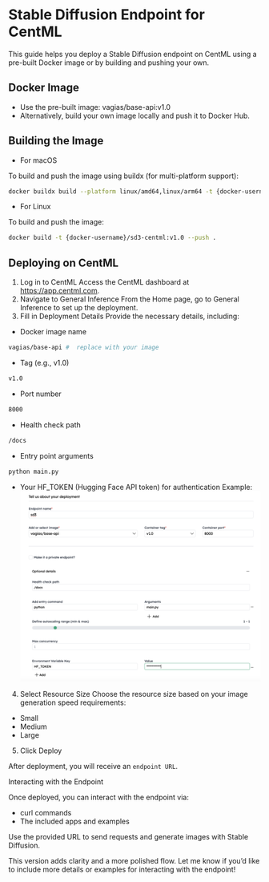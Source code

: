 # Stable Diffusion Endpoint for CentML

This guide helps you deploy a Stable Diffusion endpoint on CentML using a pre-built Docker image or by building and pushing your own.

## Docker Image

- Use the pre-built image: vagias/base-api:v1.0
- Alternatively, build your own image locally and push it to Docker Hub.

## Building the Image

- For macOS

To build and push the image using buildx (for multi-platform support):
```bash
docker buildx build --platform linux/amd64,linux/arm64 -t {docker-username}/sd3-centml:v1.0 --push .
```

- For Linux

To build and push the image:
```bash
docker build -t {docker-username}/sd3-centml:v1.0 --push .
```

## Deploying on CentML

1. Log in to CentML
Access the CentML dashboard at https://app.centml.com.
2. Navigate to General Inference
From the Home page, go to General Inference to set up the deployment.
3. Fill in Deployment Details
Provide the necessary details, including:
- Docker image name
```bash
vagias/base-api #  replace with your image
```
- Tag (e.g., v1.0)
```bash
v1.0
```
- Port number
```bash
8000
```
- Health check path
```bash
/docs
```

- Entry point arguments

```bash
python main.py
```

- Your HF_TOKEN (Hugging Face API token) for authentication
Example:
![](image.png)

4. Select Resource Size
Choose the resource size based on your image generation speed requirements:
- Small
- Medium
- Large

5. Click Deploy

After deployment, you will receive an `endpoint URL`.

Interacting with the Endpoint

Once deployed, you can interact with the endpoint via:

- curl commands
- The included apps and examples

Use the provided URL to send requests and generate images with Stable Diffusion.

This version adds clarity and a more polished flow. Let me know if you’d like to include more details or examples for interacting with the endpoint!